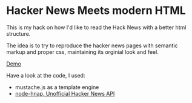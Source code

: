 # Hacker News Meets modern HTML

This is my hack on how I'd like to read the Hack News with a better html structure.

The idea is to try to reproduce the hacker news pages with semantic markup and proper css, maintaining its orginial look and feel.

[Demo](https://stealthefish.com/hn-meets-modern-html/)

Have a look at the code, I used:

- mustache.js as a template engine
- [node-hnap, Unofficial Hacker News API](https://github.com/cheeaun/node-hnapi)
